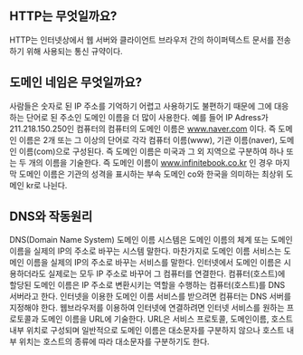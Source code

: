 ## HTTP는 무엇일까요?
HTTP는 인터넷상에서 웹 서버와 클라이언트 브라우저 간의 하이퍼텍스트 문서를 전송하기 위해 사용되는 통신 규약이다. 

## 도메인 네임은 무엇일까요?
사람들은 숫자로 된 IP 주소를 기억하기 어렵고 사용하기도 불편하기 때문에 그에 대응하는 단어로 된 주소인 도메인 이름을 더 많이 사용한다. 예를 들어 IP Adress가 211.218.150.250인 컴퓨터의 컴퓨터의 도메인 이름은 www.naver.com 이다. 즉 도메인 이름은 2개 또는 그 이상의 단어로 각각 컴퓨터 이름(www), 기관 이름(naver), 도메인 이름(com)으로 구성된다. 즉 도메인 이름은 미국과 그 외 지역으로 구분하여 하나 또는 두 개의 이름을 기술한다. 즉 도메인 이름이 www.infinitebook.co.kr 인 경우 마지막 도메인 이름은 기관의 성격을 표시하는 부속 도메인 co와 한국을 의미하는 최상위 도메인 kr로 나뉜다.

## DNS와 작동원리
DNS(Domain Name System) 도메인 이름 시스템은 도메인 이름의 체계 또는 도메인 이름을 실제의 IP의 주소로 바꾸는 시스템 말한다. 마찬가지로 도메인 이름 서비스는 도메인 이름을 실제의 IP의 주소로 바꾸는 서비스를 말한다. 인터넷에서 도메인 이름은 시용하더라도 실제로는 모두 IP 주소로 바꾸어 그 컴퓨터를 연결한다. 컴퓨터(호스트)에 할당된 도메인 이름은 IP 주소로 변환시키는 역할을 수행하는 컴퓨터(호스트)를 DNS 서버라고 한다. 인터넷을 이용한 도메인 이름 서비스를 받으려면 컴퓨터는 DNS 서버를 지정해야 한다. 웹브라우저를 이용하여 인터넷에 연결하려면 인터넷 서비스를 원하는 프로토콜과 도메인 이름을 URL에 기술한다. URL은 서비스 프로토콜, 도메인이름, 호스트 내부 위치로 구성되며 일반적으로 도메인 이름은 대소문자를 구분하지 않으나 호스트 내부 위치는 호스트의 종류에 따라 대소문자를 구분하기도 한다.